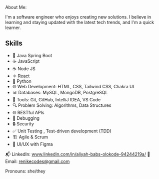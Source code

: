 About Me:

I'm a software engineer who enjoys creating new solutions. I believe in learning and staying updated with the latest tech trends, and I'm a quick learner.


## Skills

* 🚀 Java Spring Boot
* ☕ JavaScript
* ☕ Node JS
* ⚛ React
* 🐍 Python
* 🌐 Web Development: HTML, CSS, Tailwind CSS, Chakra UI
* 📊 Databases: MySQL, MongoDB, PostgreSQL
* 🔧 Tools: Git, GitHub, IntelliJ IDEA, VS Code
* 🔍 Problem Solving: Algorithms, Data Structures
* 🌐 RESTful APIs
* 🐛 Debugging
* 🔒 Security
* ✅ Unit Testing , Test-driven development (TDD)
* 🏗️ Agile & Scrum
* 🎨 UI/UX with Figma




📬 LinkedIn: www.linkedin.com/in/aliyah-babs-olokode-94244219a/
📧 Email: renikecodes@gmail.com

Pronouns: she/they
